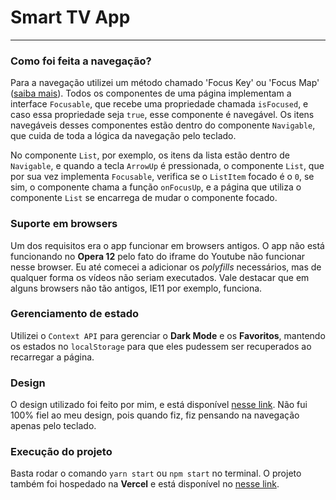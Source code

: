 # Smart TV App

---

### Como foi feita a navegação?

Para a navegação utilizei um método chamado 'Focus Key' ou 'Focus Map' ([saiba mais](https://medium.com/norigintech/smart-tv-navigation-with-react-86bd5f3037b7)). Todos os componentes de uma página implementam a interface `Focusable`, que recebe uma propriedade chamada `isFocused`, e caso essa propriedade seja `true`, esse componente é navegável.  Os itens navegáveis desses componentes estão dentro do componente `Navigable`, que cuida de toda a lógica da navegação pelo teclado.

No componente `List`, por exemplo, os itens da lista estão dentro de `Navigable`, e quando a tecla `ArrowUp` é pressionada, o componente `List`, que por sua vez implementa `Focusable`, verifica se o `ListItem` focado é o `0`, se sim, o componente chama a função `onFocusUp`, e a página que utiliza o componente `List` se encarrega de mudar o componente focado.

### Suporte em browsers

Um dos requisitos era o app funcionar em browsers antigos. O app não está funcionando no **Opera 12** pelo fato do iframe do Youtube não funcionar nesse browser. Eu até comecei a adicionar os _polyfills_ necessários, mas de qualquer forma os vídeos não seriam executados. Vale destacar que em alguns browsers não tão antigos, IE11 por exemplo, funciona.

### Gerenciamento de estado

Utilizei o `Context API` para gerenciar o **Dark Mode** e os **Favoritos**, mantendo os estados no `localStorage` para que eles pudessem ser recuperados ao recarregar a página.

### Design

O design utilizado foi feito por mim, e está disponível [nesse link](https://xd.adobe.com/view/d9656c35-119c-4926-b5e7-32fdd7b47b5b-8c36/). Não fui 100% fiel ao meu design, pois quando fiz, fiz pensando na navegação apenas pelo teclado.

### Execução do projeto

Basta rodar o comando `yarn start` ou `npm start` no terminal. O projeto também foi hospedado na **Vercel** e está disponível no [nesse link](https://smart-tv-app.vercel.app/).
